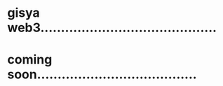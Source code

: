 # gisya web3...........................................
# coming soon.......................................
